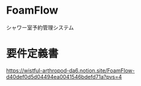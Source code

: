 # FoamFlow
シャワー室予約管理システム  
# 要件定義書  
https://wistful-arthropod-da6.notion.site/FoamFlow-d40def0d5d04494ea0041546bdefd71a?pvs=4
